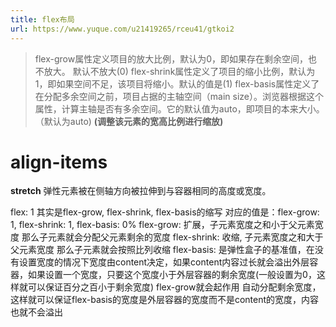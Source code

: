 ```yaml
---
title: flex布局
url: https://www.yuque.com/u21419265/rceu41/gtkoi2
---
```


> flex-grow属性定义项目的放大比例，默认为0，即如果存在剩余空间，也不放大。 默认不放大(0)
> flex-shrink属性定义了项目的缩小比例，默认为1，即如果空间不足，该项目将缩小。默认的值是(1)
> flex-basis属性定义了在分配多余空间之前，项目占据的主轴空间（main size）。浏览器根据这个属性，计算主轴是否有多余空间。它的默认值为auto，即项目的本来大小。（默认为auto) **(调整该元素的宽高比例进行缩放)**



# align-items

**stretch**
弹性元素被在侧轴方向被拉伸到与容器相同的高度或宽度。

flex: 1 其实是flex-grow, flex-shrink, flex-basis的缩写
&#x20;       对应的值是：flex-grow: 1, flex-shrink: 1, flex-basis: 0%
&#x20;       flex-grow: 扩展，子元素宽度之和小于父元素宽度 那么子元素就会分配父元素剩余的宽度
&#x20;       flex-shrink: 收缩, 子元素宽度之和大于父元素宽度 那么子元素就会按照比列收缩
&#x20;       flex-basis: 是弹性盒子的基准值，在没有设置宽度的情况下宽度由content决定，如果content内容过长就会溢出外层容器，如果设置一个宽度，只要这个宽度小于外层容器的剩余宽度(一般设置为0，这样就可以保证百分之百小于剩余宽度) flex-grow就会起作用 自动分配剩余宽度，这样就可以保证flex-basis的宽度是外层容器的宽度而不是content的宽度，内容也就不会溢出
